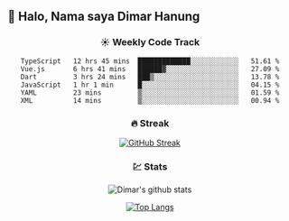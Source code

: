 ## 👋 Halo, Nama saya **Dimar Hanung**

<center>

### :sunny: Weekly Code Track
<!--START_SECTION:waka-->

```text
TypeScript   12 hrs 45 mins  █████████████░░░░░░░░░░░░   51.61 %
Vue.js       6 hrs 41 mins   ██████▓░░░░░░░░░░░░░░░░░░   27.09 %
Dart         3 hrs 24 mins   ███▒░░░░░░░░░░░░░░░░░░░░░   13.78 %
JavaScript   1 hr 1 min      █░░░░░░░░░░░░░░░░░░░░░░░░   04.15 %
YAML         23 mins         ▒░░░░░░░░░░░░░░░░░░░░░░░░   01.59 %
XML          14 mins         ▒░░░░░░░░░░░░░░░░░░░░░░░░   00.94 %
```

<!--END_SECTION:waka-->

### :fire: Streak

[![GitHub Streak](http://github-readme-streak-stats.herokuapp.com?user=dimar-hanung)](https://git.io/streak-stats)

### :chart: Stats

![Dimar's github stats](https://github-readme-stats.vercel.app/api?username=dimar-hanung&show_icons=true&theme=vue)

[![Top Langs](https://github-readme-stats.vercel.app/api/top-langs/?username=dimar-hanung)](#)

</center>
